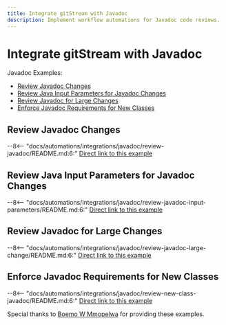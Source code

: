 ```yaml
---
title: Integrate gitStream with Javadoc
description: Implement workflow automations for Javadoc code reviews.
---
```

# Integrate gitStream with Javadoc

Javadoc Examples:

* [Review Javadoc Changes](#review-javadoc)
* [Review Java Input Parameters for Javadoc Changes](#review-javadoc-input-parameters)
* [Review Javadoc for Large Changes](#review-javadoc-large-change)
* [Enforce Javadoc Requirements for New Classes](#review-new-class-javadoc)

<a name="review-javadoc"></a>
## Review Javadoc Changes
--8<-- "docs/automations/integrations/javadoc/review-javadoc/README.md:6:"
[Direct link to this example](/automations/integrations/javadoc/review-javadoc/)

<a name="review-javadoc-input-parameters"></a>
## Review Java Input Parameters for Javadoc Changes
--8<-- "docs/automations/integrations/javadoc/review-javadoc-input-parameters/README.md:6:"
[Direct link to this example](/automations/integrations/javadoc/review-javadoc-input-parameters/)

<a name="review-javadoc-large-change"></a>
## Review Javadoc for Large Changes
--8<-- "docs/automations/integrations/javadoc/review-javadoc-large-change/README.md:6:"
[Direct link to this example](/automations/integrations/javadoc/review-javadoc-large-change/)

<a name="review-new-class-javadoc"></a>
## Enforce Javadoc Requirements for New Classes
--8<-- "docs/automations/integrations/javadoc/review-new-class-javadoc/README.md:6:"
[Direct link to this example](/automations/integrations/javadoc/review-new-class-javadoc/)

Special thanks to [Boemo W Mmopelwa](https://github.com/xTrilton) for providing these examples.